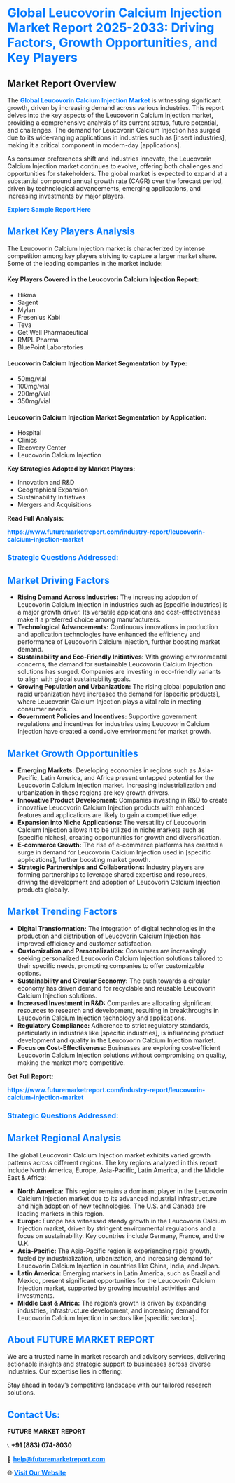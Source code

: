 <h1 style="color: #007BFF;">Global Leucovorin Calcium Injection Market Report 2025-2033: Driving Factors, Growth Opportunities, and Key Players</h1>

<section id="overview">
<h2>Market Report Overview</h2>
<p>The <a href="https://www.futuremarketreport.com/industry-report/leucovorin-calcium-injection-market" style="color: #007BFF; text-decoration: none;"><strong>Global Leucovorin Calcium Injection Market</strong></a> is witnessing significant growth, driven by increasing demand across various industries. This report delves into the key aspects of the Leucovorin Calcium Injection market, providing a comprehensive analysis of its current status, future potential, and challenges. The demand for Leucovorin Calcium Injection has surged due to its wide-ranging applications in industries such as [insert industries], making it a critical component in modern-day [applications].</p>
<p>As consumer preferences shift and industries innovate, the Leucovorin Calcium Injection market continues to evolve, offering both challenges and opportunities for stakeholders. The global market is expected to expand at a substantial compound annual growth rate (CAGR) over the forecast period, driven by technological advancements, emerging applications, and increasing investments by major players.</p>
</section>

<section id="overview">
<p><a href="https://www.futuremarketreport.com/request-sample/reportId=124035" style="color: #007BFF; text-decoration: none;"><strong>Explore Sample Report Here</strong></a></p>
</section>

<section id="key-players">
<h2 style="color: #007BFF;">Market Key Players Analysis</h2>
<p>The Leucovorin Calcium Injection market is characterized by intense competition among key players striving to capture a larger market share. Some of the leading companies in the market include:</p>
<h4>Key Players Covered in the Leucovorin Calcium Injection Report:</h4>
<ul><li>Hikma</li><li>Sagent</li><li>Mylan</li><li>Fresenius Kabi</li><li>Teva</li><li>Get Well Pharmaceutical</li><li>RMPL Pharma</li><li>BluePoint Laboratories</li></ul>
<h4>Leucovorin Calcium Injection Market Segmentation by Type:</h4>
<ul><li>50mg/vial</li><li>100mg/vial</li><li>200mg/vial</li><li>350mg/vial</li></ul>

<h4>Leucovorin Calcium Injection Market Segmentation by Application:</h4>
<ul><li>Hospital</li><li>Clinics</li><li>Recovery Center</li><li>Leucovorin Calcium Injection</li></ul>
<p><strong>Key Strategies Adopted by Market Players:</strong></p>
<ul>
<li>Innovation and R&D</li>
<li>Geographical Expansion</li>
<li>Sustainability Initiatives</li>
<li>Mergers and Acquisitions</li>
</ul>
</section>

<section>
<p><strong>Read Full Analysis: </strong></p><a href="https://www.futuremarketreport.com/industry-report/leucovorin-calcium-injection-market" style="color: #007BFF; text-decoration: none;"><strong>https://www.futuremarketreport.com/industry-report/leucovorin-calcium-injection-market</strong></a>
<h3 style="color: #007BFF;">Strategic Questions Addressed:</h3>
</section>

<section id="driving-factors">
<h2 style="color: #007BFF;">Market Driving Factors</h2>
<ul>
<li><strong>Rising Demand Across Industries:</strong> The increasing adoption of Leucovorin Calcium Injection in industries such as [specific industries] is a major growth driver. Its versatile applications and cost-effectiveness make it a preferred choice among manufacturers.</li>
<li><strong>Technological Advancements:</strong> Continuous innovations in production and application technologies have enhanced the efficiency and performance of Leucovorin Calcium Injection, further boosting market demand.</li>
<li><strong>Sustainability and Eco-Friendly Initiatives:</strong> With growing environmental concerns, the demand for sustainable Leucovorin Calcium Injection solutions has surged. Companies are investing in eco-friendly variants to align with global sustainability goals.</li>
<li><strong>Growing Population and Urbanization:</strong> The rising global population and rapid urbanization have increased the demand for [specific products], where Leucovorin Calcium Injection plays a vital role in meeting consumer needs.</li>
<li><strong>Government Policies and Incentives:</strong> Supportive government regulations and incentives for industries using Leucovorin Calcium Injection have created a conducive environment for market growth.</li>
</ul>
</section>

<section id="growth-opportunities">
<h2 style="color: #007BFF;">Market Growth Opportunities</h2>
<ul>
<li><strong>Emerging Markets:</strong> Developing economies in regions such as Asia-Pacific, Latin America, and Africa present untapped potential for the Leucovorin Calcium Injection market. Increasing industrialization and urbanization in these regions are key growth drivers.</li>
<li><strong>Innovative Product Development:</strong> Companies investing in R&D to create innovative Leucovorin Calcium Injection products with enhanced features and applications are likely to gain a competitive edge.</li>
<li><strong>Expansion into Niche Applications:</strong> The versatility of Leucovorin Calcium Injection allows it to be utilized in niche markets such as [specific niches], creating opportunities for growth and diversification.</li>
<li><strong>E-commerce Growth:</strong> The rise of e-commerce platforms has created a surge in demand for Leucovorin Calcium Injection used in [specific applications], further boosting market growth.</li>
<li><strong>Strategic Partnerships and Collaborations:</strong> Industry players are forming partnerships to leverage shared expertise and resources, driving the development and adoption of Leucovorin Calcium Injection products globally.</li>
</ul>
</section>

<section id="trending-factors">
<h2 style="color: #007BFF;">Market Trending Factors</h2>
<ul>
<li><strong>Digital Transformation:</strong> The integration of digital technologies in the production and distribution of Leucovorin Calcium Injection has improved efficiency and customer satisfaction.</li>
<li><strong>Customization and Personalization:</strong> Consumers are increasingly seeking personalized Leucovorin Calcium Injection solutions tailored to their specific needs, prompting companies to offer customizable options.</li>
<li><strong>Sustainability and Circular Economy:</strong> The push towards a circular economy has driven demand for recyclable and reusable Leucovorin Calcium Injection solutions.</li>
<li><strong>Increased Investment in R&D:</strong> Companies are allocating significant resources to research and development, resulting in breakthroughs in Leucovorin Calcium Injection technology and applications.</li>
<li><strong>Regulatory Compliance:</strong> Adherence to strict regulatory standards, particularly in industries like [specific industries], is influencing product development and quality in the Leucovorin Calcium Injection market.</li>
<li><strong>Focus on Cost-Effectiveness:</strong> Businesses are exploring cost-efficient Leucovorin Calcium Injection solutions without compromising on quality, making the market more competitive.</li>
</ul>
</section>

<section>
<p><strong>Get Full Report: </strong></p><a href="https://www.futuremarketreport.com/industry-report/leucovorin-calcium-injection-market" style="color: #007BFF; text-decoration: none;"><strong>https://www.futuremarketreport.com/industry-report/leucovorin-calcium-injection-market</strong></a>
<h3 style="color: #007BFF;">Strategic Questions Addressed:</h3>
</section>


<section id="regional-analysis">
<h2 style="color: #007BFF;">Market Regional Analysis</h2>
<p>The global Leucovorin Calcium Injection market exhibits varied growth patterns across different regions. The key regions analyzed in this report include North America, Europe, Asia-Pacific, Latin America, and the Middle East & Africa:</p>
<ul>
<li><strong>North America:</strong> This region remains a dominant player in the Leucovorin Calcium Injection market due to its advanced industrial infrastructure and high adoption of new technologies. The U.S. and Canada are leading markets in this region.</li>
<li><strong>Europe:</strong> Europe has witnessed steady growth in the Leucovorin Calcium Injection market, driven by stringent environmental regulations and a focus on sustainability. Key countries include Germany, France, and the U.K.</li>
<li><strong>Asia-Pacific:</strong> The Asia-Pacific region is experiencing rapid growth, fueled by industrialization, urbanization, and increasing demand for Leucovorin Calcium Injection in countries like China, India, and Japan.</li>
<li><strong>Latin America:</strong> Emerging markets in Latin America, such as Brazil and Mexico, present significant opportunities for the Leucovorin Calcium Injection market, supported by growing industrial activities and investments.</li>
<li><strong>Middle East & Africa:</strong> The region’s growth is driven by expanding industries, infrastructure development, and increasing demand for Leucovorin Calcium Injection in sectors like [specific sectors].</li>
</ul>
</section>

<footer>
<h2 style="color: #007BFF;">About FUTURE MARKET REPORT</h2>
<p>We are a trusted name in market research and advisory services, delivering actionable insights and strategic support to businesses across diverse industries. Our expertise lies in offering:</p>

<p>Stay ahead in today’s competitive landscape with our tailored research solutions.</p>

<h2 style="color: #007BFF;">Contact Us:</h2>
<p><strong>FUTURE MARKET REPORT</strong></p>
<p>📞 <strong>+91 (883) 074-8030</strong></p>
<p>📧 <strong><a href="mailto:help@futuremarketreport.com" style="color: #007BFF;">help@futuremarketreport.com</a></strong></p>
<p>🌐 <strong><a href="https://www.futuremarketreport.com/" style="color: #007BFF;">Visit Our Website</a></strong></p>
</footer>